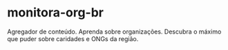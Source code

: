 # monitora-org-br

Agregador de conteúdo. Aprenda sobre organizações. Descubra o máximo que puder sobre caridades e ONGs da região.
